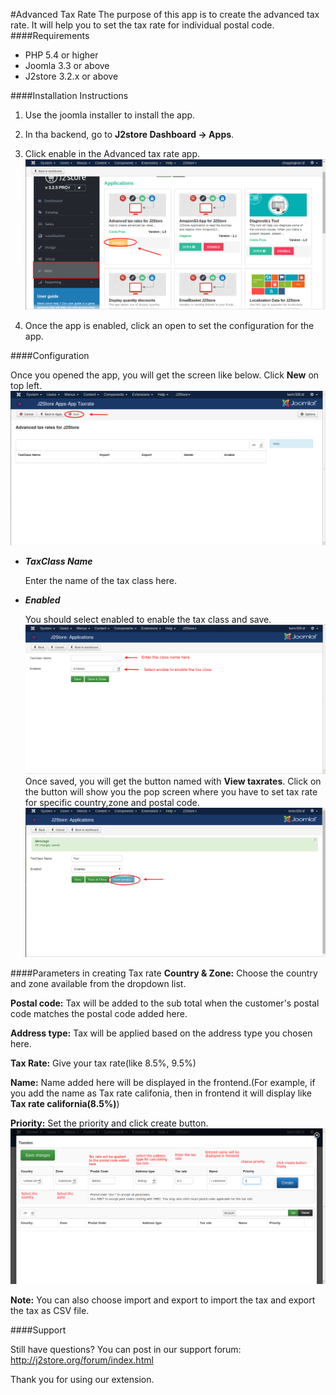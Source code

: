#Advanced Tax Rate
The purpose of this app is to create the advanced tax rate. It will help you to set the tax rate for individual postal code.
####Requirements
 * PHP 5.4 or higher
 * Joomla 3.3 or above
 * J2store 3.2.x or above

####Installation Instructions

1. Use the joomla installer to install the app.

2. In tha backend, go to **J2store Dashboard -> Apps**.

3. Click enable in the Advanced tax rate app.
![](./assets/images/advancetax_enable.png)
4. Once the app is enabled, click an open to set the configuration for the app.

####Configuration

Once you opened the app, you will get the screen like below. Click **New** on top left.
![](./assets/images/advancetax_new.png)

* ***TaxClass Name***

  Enter the name of the tax class here.
  
* ***Enabled***

  You should select enabled to enable the tax class and save.
  ![](./assets/images/advancetax_addtax.png)
  Once saved, you will get the button named with **View taxrates**. Click on the button will show you the pop screen where you have to set tax rate for specific country,zone and postal code.
  ![](./assets/images/advancetax_viewtax.png)
  
####Parameters in creating Tax rate
  **Country & Zone:** Choose the country and zone available from the dropdown list.
  
  **Postal code:** Tax will be added to the sub total when the customer's postal code matches the postal code added here.
  
  **Address type:** Tax will be applied based on the address type you chosen here.
  
  **Tax Rate:** Give your tax rate(like 8.5%, 9.5%)
  
  **Name:** Name added here will be displayed in the frontend.(For example, if you add the name as Tax rate califonia, then in frontend it will display like **Tax rate california(8.5%)**)
  
  **Priority:** Set the priority and click create button.
  ![](./assets/images/advancetax_taxrate.png)
  
**Note:** You can also choose import and export to import the tax and export the tax as CSV file.
  
####Support

Still have questions? You can post in our support forum: http://j2store.org/forum/index.html

Thank you for using our extension.